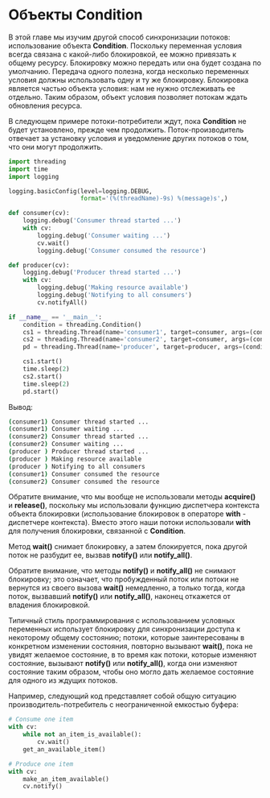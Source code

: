 # Объекты Condition

В этой главе мы изучим другой способ синхронизации потоков: использование объекта **Condition**. Поскольку переменная условия всегда связана с какой-либо блокировкой, ее можно привязать к общему ресурсу. Блокировку можно передать или она будет создана по умолчанию. Передача одного полезна, когда несколько переменных условия должны использовать одну и ту же блокировку. Блокировка является частью объекта условия: нам не нужно отслеживать ее отдельно. Таким образом, объект условия позволяет потокам ждать обновления ресурса.

В следующем примере потоки-потребители ждут, пока **Condition** не будет установлено, прежде чем продолжить. Поток-производитель отвечает за установку условия и уведомление других потоков о том, что они могут продолжить.

```python
import threading
import time
import logging

logging.basicConfig(level=logging.DEBUG,
                    format='(%(threadName)-9s) %(message)s',)

def consumer(cv):
    logging.debug('Consumer thread started ...')
    with cv:
    	logging.debug('Consumer waiting ...')
        cv.wait()
        logging.debug('Consumer consumed the resource')

def producer(cv):
    logging.debug('Producer thread started ...')
    with cv:
        logging.debug('Making resource available')
        logging.debug('Notifying to all consumers')
        cv.notifyAll()

if __name__ == '__main__':
    condition = threading.Condition()
    cs1 = threading.Thread(name='consumer1', target=consumer, args=(condition,))
    cs2 = threading.Thread(name='consumer2', target=consumer, args=(condition,))
    pd = threading.Thread(name='producer', target=producer, args=(condition,))

    cs1.start()
    time.sleep(2)
    cs2.start()
    time.sleep(2)
    pd.start()
```

Вывод:

```bash
(consumer1) Consumer thread started ...
(consumer1) Consumer waiting ...
(consumer2) Consumer thread started ...
(consumer2) Consumer waiting ...
(producer ) Producer thread started ...
(producer ) Making resource available
(producer ) Notifying to all consumers
(consumer1) Consumer consumed the resource
(consumer2) Consumer consumed the resource
```

Обратите внимание, что мы вообще не использовали методы **acquire()** и **release()**, поскольку мы использовали функцию диспетчера контекста объекта блокировки (использование блокировок в операторе **with** - диспетчере контекста). Вместо этого наши потоки использовали **with** для получения блокировки, связанной с **Condition**.

Метод **wait()** снимает блокировку, а затем блокируется, пока другой поток не разбудит ее, вызвав **notify()** или **notify\_all()**.

Обратите внимание, что методы **notify()** и **notify\_all()** не снимают блокировку; это означает, что пробужденный поток или потоки не вернутся из своего вызова **wait()** немедленно, а только тогда, когда поток, вызвавший **notify()** или **notify\_all()**, наконец откажется от владения блокировкой.

Типичный стиль программирования с использованием условных переменных использует блокировку для синхронизации доступа к некоторому общему состоянию; потоки, которые заинтересованы в конкретном изменении состояния, повторно вызывают **wait()**, пока не увидят желаемое состояние, в то время как потоки, которые изменяют состояние, вызывают **notify()** или **notify\_all()**, когда они изменяют состояние таким образом, чтобы оно могло дать желаемое состояние для одного из ждущих потоков.

Например, следующий код представляет собой общую ситуацию производитель-потребитель с неограниченной емкостью буфера:

```python
# Consume one item
with cv:
    while not an_item_is_available():
        cv.wait()
    get_an_available_item()

# Produce one item
with cv:
    make_an_item_available()
    cv.notify()
```
